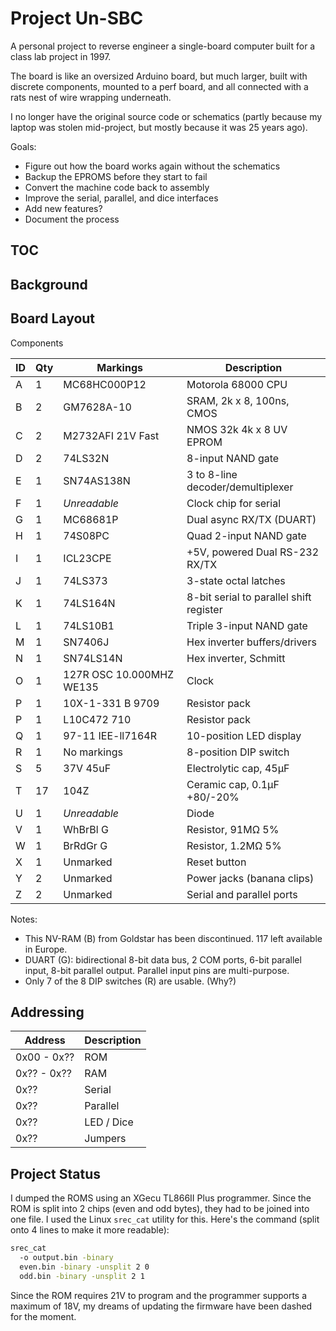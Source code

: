 # Project Un-SBC

A personal project to reverse engineer a single-board computer built for a class lab project in 1997.

The board is like an oversized Arduino board, but much larger, built with discrete components, mounted to a perf board, and all connected with a rats nest of wire wrapping underneath.

I no longer have the original source code or schematics (partly because my laptop was stolen mid-project, but mostly because it was 25 years ago).

Goals:

* Figure out how the board works again without the schematics
* Backup the EPROMS before they start to fail
* Convert the machine code back to assembly
* Improve the serial, parallel, and dice interfaces
* Add new features?
* Document the process

## TOC

## Background

## Board Layout

Components

| ID | Qty | Markings | Description |
| -- | --- | -------- | ----------- |
| A | 1 | MC68HC000P12 | Motorola 68000 CPU |
| B | 2 | GM7628A-10 | SRAM, 2k x 8, 100ns, CMOS |
| C | 2 | M2732AFI 21V Fast | NMOS 32k 4k x 8 UV EPROM |
| D | 2 | 74LS32N | 8-input NAND gate |
| E | 1 | SN74AS138N | 3 to 8-line decoder/demultiplexer |
| F | 1 | *Unreadable* | Clock chip for serial |
| G | 1 | MC68681P | Dual async RX/TX (DUART) |
| H | 1 | 74S08PC | Quad 2-input NAND gate |
| I | 1 | ICL23CPE | +5V, powered Dual RS-232 RX/TX |
| J | 1 | 74LS373 | 3-state octal latches |
| K | 1 | 74LS164N | 8-bit serial to parallel shift register |
| L | 1 | 74LS10B1 | Triple 3-input NAND gate |
| M | 1 | SN7406J | Hex inverter buffers/drivers |
| N | 1 | SN74LS14N | Hex inverter, Schmitt |
| O | 1 | 127R OSC 10.000MHZ WE135 | Clock |
| P | 1 | 10X-1-331 B 9709 | Resistor pack |
| P | 1 | L10C472 710 | Resistor pack |
| Q | 1 | 97-11 IEE-ll7164R | 10-position LED display |
| R | 1 | No markings | 8-position DIP switch |
| S | 5 | 37V 45uF | Electrolytic cap, 45μF |
| T | 17 | 104Z | Ceramic cap, 0.1μF +80/-20% |
| U | 1 | *Unreadable* | Diode |
| V | 1 | WhBrBl G| Resistor,  91MΩ 5% |
| W | 1 | BrRdGr G | Resistor, 1.2MΩ 5% |
| X | 1 | Unmarked | Reset button |
| Y | 2 | Unmarked | Power jacks (banana clips) |
| Z | 2 | Unmarked | Serial and parallel ports |


Notes:

* This NV-RAM (B) from Goldstar has been discontinued. 117 left available in Europe.
* DUART (G): bidirectional 8-bit data bus, 2 COM ports, 6-bit parallel input, 8-bit parallel output. Parallel input pins are multi-purpose.
* Only 7 of the 8 DIP switches (R) are usable. (Why?)

## Addressing

| Address | Description |
| ------- | ----------- |
| 0x00 - 0x?? | ROM |
| 0x?? - 0x?? | RAM |
| 0x?? | Serial |
| 0x?? | Parallel |
| 0x?? | LED / Dice |
| 0x?? | Jumpers |

## Project Status

I dumped the ROMS using an XGecu TL866II Plus programmer. Since the ROM is split into 2 chips (even and odd bytes), they had to be joined into one file. I used the Linux `srec_cat` utility for this. Here's the command (split onto 4 lines to make it more readable):

```bash
srec_cat
  -o output.bin -binary
  even.bin -binary -unsplit 2 0
  odd.bin -binary -unsplit 2 1
```

Since the ROM requires 21V to program and the programmer supports a maximum of 18V, my dreams of updating the firmware have been dashed for the moment.

